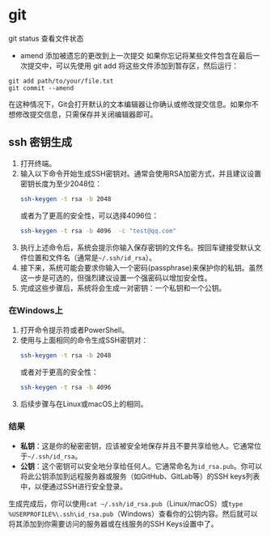 # git

git status  查看文件状态


- amend
添加被遗忘的更改到上一次提交
如果你忘记将某些文件包含在最后一次提交中，可以先使用 git add 将这些文件添加到暂存区，然后运行：
```git
git add path/to/your/file.txt
git commit --amend
```
在这种情况下，Git会打开默认的文本编辑器让你确认或修改提交信息。如果你不想修改提交信息，只需保存并关闭编辑器即可。


## ssh 密钥生成

1. 打开终端。
2. 输入以下命令开始生成SSH密钥对。通常会使用RSA加密方式，并且建议设置密钥长度为至少2048位：
   ```bash
   ssh-keygen -t rsa -b 2048
   ```
   或者为了更高的安全性，可以选择4096位：
   ```bash
   ssh-keygen -t rsa -b 4096  -c "test@qq.com"
   ```
3. 执行上述命令后，系统会提示你输入保存密钥的文件名。按回车键接受默认文件位置和文件名（通常是`~/.ssh/id_rsa`）。
4. 接下来，系统可能会要求你输入一个密码(passphrase)来保护你的私钥。虽然这一步是可选的，但强烈建议设置一个强密码以增加安全性。
5. 完成这些步骤后，系统将会生成一对密钥：一个私钥和一个公钥。

### 在Windows上

1. 打开命令提示符或者PowerShell。
2. 使用与上面相同的命令生成SSH密钥对：
   ```bash
   ssh-keygen -t rsa -b 2048
   ```
   或者对于更高的安全性：
   ```bash
   ssh-keygen -t rsa -b 4096
   ```
3. 后续步骤与在Linux或macOS上的相同。

### 结果

- **私钥**：这是你的秘密密钥，应该被安全地保存并且不要共享给他人。它通常位于`~/.ssh/id_rsa`。
- **公钥**：这个密钥可以安全地分享给任何人。它通常命名为`id_rsa.pub`。你可以将此公钥添加到远程服务器或服务（如GitHub、GitLab等）的SSH keys列表中，以便通过SSH进行安全登录。

生成完成后，你可以使用`cat ~/.ssh/id_rsa.pub`（Linux/macOS）或`type %USERPROFILE%\.ssh\id_rsa.pub`（Windows）查看你的公钥内容。然后就可以将其添加到你需要访问的服务器或在线服务的SSH Keys设置中了。